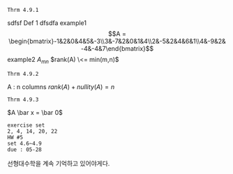 	Thrm 4.9.1
sdfsf
	Def 1
dfsdfa
	example1
$$A = \begin{bmatrix}-1&2&0&4&5&-3\\3&-7&2&0&1&4\\2&-5&2&4&6&1\\4&-9&2&-4&-4&7\end{bmatrix}$$
	example2
$A_{mn}$
$rank(A) \<= min(m,n)$

	Thrm 4.9.2
A : n columns
$rank(A) + nullity(A) =n$

	Thrm 4.9.3
	
$A \bar x = \bar 0$

	exercise set
	2, 4, 14, 20, 22
	HW #5
	set 4.6~4.9
	due : 05-28
선형대수학을 계속 기억하고 있어야게다.

